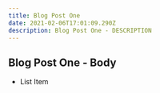 ```yaml
---
title: Blog Post One
date: 2021-02-06T17:01:09.290Z
description: Blog Post One - DESCRIPTION
---
```

## Blog Post One - Body

<ul>

<li>List Item</li>

</ul>